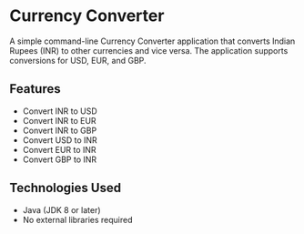 # Currency Converter

A simple command-line Currency Converter application that converts Indian Rupees (INR) to other currencies and vice versa. The application supports conversions for USD, EUR, and GBP.

## Features

- Convert INR to USD
- Convert INR to EUR
- Convert INR to GBP
- Convert USD to INR
- Convert EUR to INR
- Convert GBP to INR

## Technologies Used

- Java (JDK 8 or later)
- No external libraries required
